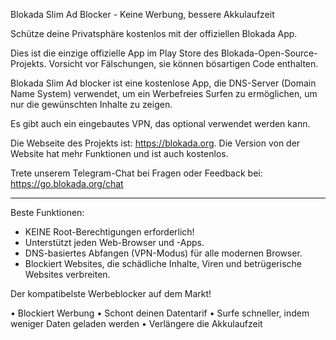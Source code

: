 Blokada Slim Ad Blocker - Keine Werbung, bessere Akkulaufzeit

Schütze deine Privatsphäre kostenlos mit der offiziellen Blokada App.

Dies ist die einzige offizielle App im Play Store des Blokada-Open-Source-Projekts. Vorsicht vor Fälschungen, sie können bösartigen Code enthalten.

Blokada Slim Ad blocker ist eine kostenlose App, die DNS-Server (Domain Name System) verwendet, um ein Werbefreies Surfen zu ermöglichen, um nur die gewünschten Inhalte zu zeigen.

Es gibt auch ein eingebautes VPN, das optional verwendet werden kann.

Die Webseite des Projekts ist: https://blokada.org. Die Version von der Website hat mehr Funktionen und ist auch kostenlos.

Trete unserem Telegram-Chat bei Fragen oder Feedback bei: https://go.blokada.org/chat

----

Beste Funktionen:
- KEINE Root-Berechtigungen erforderlich!
- Unterstützt jeden Web-Browser und -Apps.
- DNS-basiertes Abfangen (VPN-Modus) für alle modernen Browser.
- Blockiert Websites, die schädliche Inhalte, Viren und betrügerische Websites verbreiten.

Der kompatibelste Werbeblocker auf dem Markt!

• Blockiert Werbung • Schont deinen Datentarif • Surfe schneller, indem weniger Daten geladen werden • Verlängere die Akkulaufzeit
